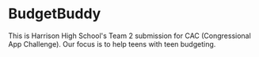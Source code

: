 # BudgetBuddy
This is Harrison High School's Team 2 submission for CAC (Congressional App Challenge). Our focus is to help teens with teen budgeting.
